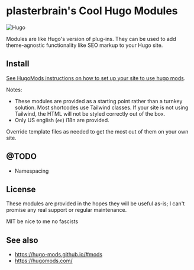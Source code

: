 # plasterbrain's Cool Hugo Modules
![Hugo](https://img.shields.io/badge/Hugo-ff4088?style=flat&logo=hugo&logoColor=ffffff)

Modules are like Hugo's version of plug-ins. They can be used to add theme-agnostic functionality like SEO markup to your Hugo site.

## Install
[See HugoMods instructions on how to set up your site to use hugo mods](https://hugomods.com/blog/2023/03/how-to-use-hugo-modules/).

Notes:
- These modules are provided as a starting point rather than a turnkey solution. Most shortcodes use Tailwind classes. If your site is not using Tailwind, the HTML will not be styled correctly out of the box.
- Only US english (`en`) i18n are provided.

Override template files as needed to get the most out of them on your own site.

## @TODO
- Namespacing

## License
These modules are provided in the hopes they will be useful as-is; I can't promise any real support or regular maintenance.

MIT be nice to me no fascists

## See also
- https://hugo-mods.github.io/#mods
- https://hugomods.com/
